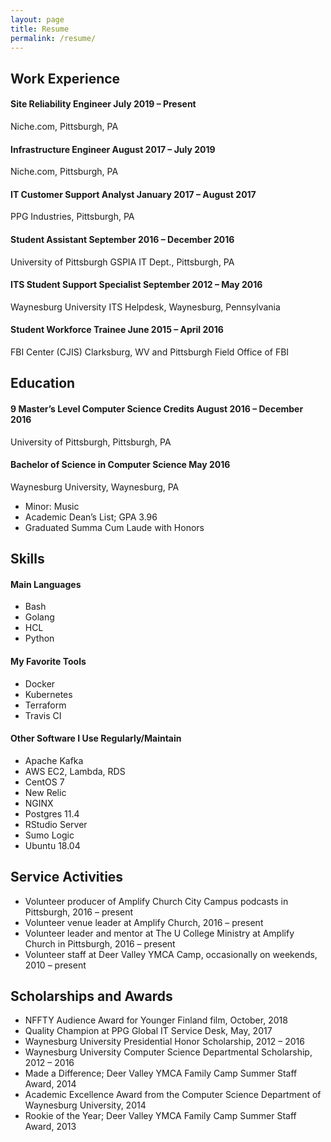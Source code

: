```yaml
---
layout: page
title: Resume 
permalink: /resume/
---
```

## Work Experience

#### Site Reliability Engineer               July 2019 – Present
Niche.com, Pittsburgh, PA

#### Infrastructure Engineer                 August 2017 – July 2019
Niche.com, Pittsburgh, PA

#### IT Customer Support Analyst        January 2017 – August 2017
PPG Industries, Pittsburgh, PA

#### Student Assistant                  September 2016 – December 2016
University of Pittsburgh GSPIA IT Dept., Pittsburgh, PA

#### ITS Student Support Specialist     September 2012 – May 2016
Waynesburg University ITS Helpdesk, Waynesburg, Pennsylvania

#### Student Workforce Trainee          June 2015 – April 2016
FBI Center (CJIS) Clarksburg, WV and Pittsburgh Field Office of FBI

## Education
#### 9 Master’s Level Computer Science Credits          August 2016 – December 2016
University of Pittsburgh, Pittsburgh, PA

#### Bachelor of Science in Computer Science            May 2016
Waynesburg University, Waynesburg, PA
- Minor: Music
- Academic Dean’s List; GPA 3.96
- Graduated Summa Cum Laude with Honors

## Skills
#### Main Languages
- Bash
- Golang
- HCL
- Python

#### My Favorite Tools
- Docker
- Kubernetes
- Terraform
- Travis CI

#### Other Software I Use Regularly/Maintain
- Apache Kafka
- AWS EC2, Lambda, RDS
- CentOS 7
- New Relic
- NGINX
- Postgres 11.4
- RStudio Server
- Sumo Logic
- Ubuntu 18.04

## Service Activities
- Volunteer producer of Amplify Church City Campus podcasts in Pittsburgh, 2016 – present
- Volunteer venue leader at Amplify Church, 2016 – present
- Volunteer leader and mentor at The U College Ministry at Amplify Church in Pittsburgh, 2016 – present
- Volunteer staff at Deer Valley YMCA Camp, occasionally on weekends, 2010 – present

## Scholarships and Awards
- NFFTY Audience Award for Younger Finland film, October, 2018
- Quality Champion at PPG Global IT Service Desk, May, 2017
- Waynesburg University Presidential Honor Scholarship, 2012 – 2016
- Waynesburg University Computer Science Departmental Scholarship, 2012 – 2016
- Made a Difference; Deer Valley YMCA Family Camp Summer Staff Award, 2014
- Academic Excellence Award from the Computer Science Department of Waynesburg University, 2014
- Rookie of the Year; Deer Valley YMCA Family Camp Summer Staff Award, 2013

